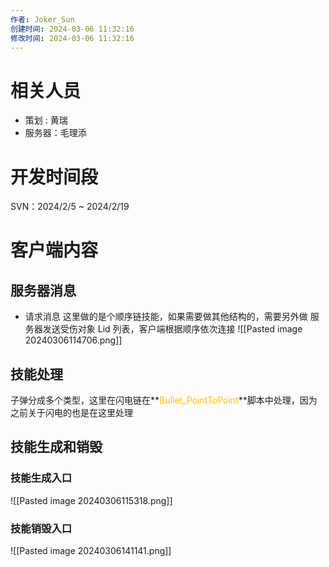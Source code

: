 ```yaml
---
作者: Joker_Sun
创建时间: 2024-03-06 11:32:16
修改时间: 2024-03-06 11:32:16 
--- 
```


# 相关人员
- 策划 : 黄瑞
- 服务器：毛理添

# 开发时间段
SVN：2024/2/5 ~ 2024/2/19

# 客户端内容
## 服务器消息
- 请求消息
这里做的是个顺序链技能，如果需要做其他结构的，需要另外做
服务器发送受伤对象 Lid 列表，客户端根据顺序依次连接
![[Pasted image 20240306114706.png]]

## 技能处理
子弹分成多个类型，这里在闪电链在**<font color="#ffc000">Bullet_PointToPoint</font>**脚本中处理，因为之前关于闪电的也是在这里处理

## 技能生成和销毁
### 技能生成入口
![[Pasted image 20240306115318.png]]

### 技能销毁入口
![[Pasted image 20240306141141.png]]
